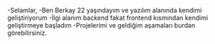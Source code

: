 -Selamlar, 
-Ben Berkay 22 yaşındayım ve yazılım alanında kendimi geliştiriyorum
-İlgi alanım backend fakat frontend kısmından kendimi geliştirmeye başladım 
-Projelerimi ve geldiğim aşamaları burdan görebilirsiniz.
